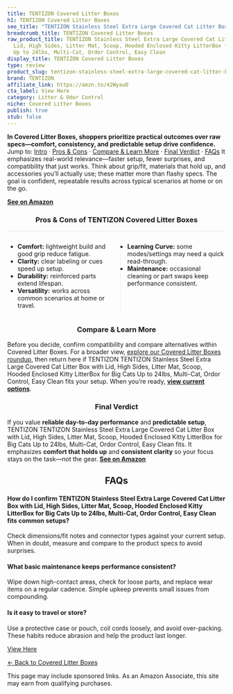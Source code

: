 ```yaml
---
title: TENTIZON Covered Litter Boxes
h1: TENTIZON Covered Litter Boxes
seo_title: "TENTIZON Stainless Steel Extra Large Covered Cat Litter Box\u2026"
breadcrumb_title: TENTIZON Covered Litter Boxes
raw_product_title: TENTIZON Stainless Steel Extra Large Covered Cat Litter Box with
  Lid, High Sides, Litter Mat, Scoop, Hooded Enclosed Kitty LitterBox for Big Cats
  Up to 24lbs, Multi-Cat, Ordor Control, Easy Clean
display_title: TENTIZON Covered Litter Boxes
type: review
product_slug: tentizon-stainless-steel-extra-large-covered-cat-litter-box-with-lid-hi-c6e3b8fb
brand: TENTIZON
affiliate_link: https://amzn.to/42WyauO
cta_label: View Here
category: Litter & Odor Control
niche: Covered Litter Boxes
publish: true
stub: false
---
```


<div id="intro" class="full-width"><p><strong>In Covered Litter Boxes, shoppers prioritize practical outcomes over raw specs&mdash;comfort, consistency, and predictable setup drive confidence.</strong> Jump to: <a href="#intro">Intro</a> · <a href="#pros-cons">Pros &amp; Cons</a> · <a href="#compare-more">Compare &amp; Learn More</a> · <a href="#verdict">Final Verdict</a> · <a href="#faqs">FAQs</a> It emphasizes real-world relevance&mdash;faster setup, fewer surprises, and compatibility that just works. Think about grip/fit, materials that hold up, and accessories you’ll actually use; these matter more than flashy specs. The goal is confident, repeatable results across typical scenarios at home or on the go.</p><p><a href="https://amzn.to/42WyauO" rel="nofollow sponsored noopener" target="_blank"><strong>See on Amazon</strong></a></p></div>
<h3 id="pros-cons" style="text-align:center;">Pros &amp; Cons of TENTIZON Covered Litter Boxes</h3>
<div class="pc-grid" style="display:grid;grid-template-columns:1fr 1fr;gap:16px;border-top:1px solid #e5e7eb;padding-top:12px;">
  <ul>
    <li><strong>Comfort:</strong> lightweight build and good grip reduce fatigue.</li>
    <li><strong>Clarity:</strong> clear labeling or cues speed up setup.</li>
    <li><strong>Durability:</strong> reinforced parts extend lifespan.</li>
    <li><strong>Versatility:</strong> works across common scenarios at home or travel.</li>
  </ul>
  <ul style="border-left:1px solid #e5e7eb;padding-left:16px;">
    <li><strong>Learning Curve:</strong> some modes/settings may need a quick read-through.</li>
    <li><strong>Maintenance:</strong> occasional cleaning or part swaps keep performance consistent.</li>
  </ul>
</div>


<h3 id="compare-more" style="text-align:center;">Compare &amp; Learn More</h3>
<p>Before you decide, confirm compatibility and compare alternatives within Covered Litter Boxes. For a broader view, <a href="#">explore our Covered Litter Boxes roundup</a>, then return here if TENTIZON TENTIZON Stainless Steel Extra Large Covered Cat Litter Box with Lid, High Sides, Litter Mat, Scoop, Hooded Enclosed Kitty LitterBox for Big Cats Up to 24lbs, Multi-Cat, Ordor Control, Easy Clean fits your setup. When you’re ready, <a href="https://amzn.to/42WyauO" rel="nofollow sponsored noopener" target="_blank"><strong>view current options</strong></a>.</p>

<h3 id="verdict" style="text-align:center;">Final Verdict</h3>
<p>If you value <strong>reliable day-to-day performance</strong> and <strong>predictable setup</strong>, TENTIZON TENTIZON Stainless Steel Extra Large Covered Cat Litter Box with Lid, High Sides, Litter Mat, Scoop, Hooded Enclosed Kitty LitterBox for Big Cats Up to 24lbs, Multi-Cat, Ordor Control, Easy Clean fits. It emphasizes <strong>comfort that holds up</strong> and <strong>consistent clarity</strong> so your focus stays on the task&mdash;not the gear. <a href="https://amzn.to/42WyauO" rel="nofollow sponsored noopener" target="_blank"><strong>See on Amazon</strong></a></p>

<h2 id="faqs" style="text-align:center;">FAQs</h2>
<h4><strong>How do I confirm TENTIZON Stainless Steel Extra Large Covered Cat Litter Box with Lid, High Sides, Litter Mat, Scoop, Hooded Enclosed Kitty LitterBox for Big Cats Up to 24lbs, Multi-Cat, Ordor Control, Easy Clean fits common setups?</strong></h4>
<p>Check dimensions/fit notes and connector types against your current setup. When in doubt, measure and compare to the product specs to avoid surprises.</p>
<h4><strong>What basic maintenance keeps performance consistent?</strong></h4>
<p>Wipe down high-contact areas, check for loose parts, and replace wear items on a regular cadence. Simple upkeep prevents small issues from compounding.</p>
<h4><strong>Is it easy to travel or store?</strong></h4>
<p>Use a protective case or pouch, coil cords loosely, and avoid over-packing. These habits reduce abrasion and help the product last longer.</p>

<p><a class="btn" href="https://amzn.to/42WyauO" target="_blank" rel="nofollow sponsored noopener">View Here</a></p>
<p><a href="/roundups/litter-odor-control/covered-litter-boxes/">← Back to Covered Litter Boxes</a></p>
<aside class="disclosure">This page may include sponsored links. As an Amazon Associate, this site may earn from qualifying purchases.</aside>
